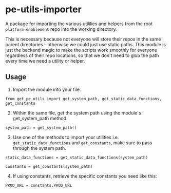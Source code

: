 # pe-utils-importer

A package for importing the various utililies and helpers from the root `platform-enablement` repo into the working directory. 

This is necessary because not everyone will store their repos in the same parent directories - otherwise we could just use static paths. This module is just the backend magic to make the scripts work smoothly for everyone regardless of their repo locations, so that we don't need to glob the path every time we need a utility or helper.

## Usage

1. Import the module into your file.
```
from get_pe_utils import get_system_path, get_static_data_functions, get_constants
```

2. Within the same file, get the system path using the module's get_system_path method.
```
system_path = get_system_path()
```

3. Use one of the methods to import your utilities i.e. `get_static_data_functions` and `get_constants`, make sure to pass through the system path.

```
static_data_functions = get_static_data_functions(system_path)

constants = get_constants(system_path)
```

4. If using constants, retrieve the specific constants you need like this:
```
PROD_URL = constants.PROD_URL
```
